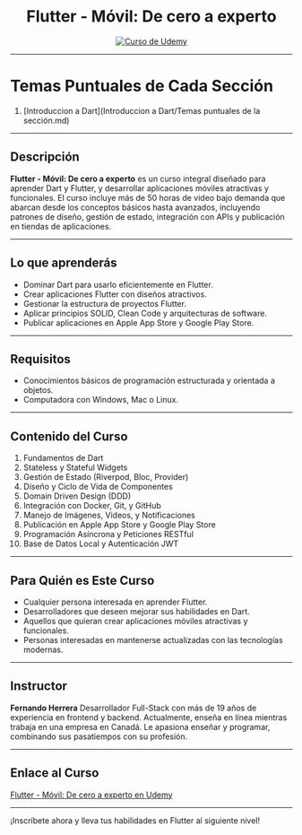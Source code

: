 

<div align="center">
 <h1>Flutter - Móvil: De cero a experto</h1>
  <a href="https://www.udemy.com/course/flutter-cero-a-experto/">
    <img src="https://img-c.udemycdn.com/course/750x422/5132066_04b4_3.jpg" alt="Curso de Udemy">
  </a>
</div>

---

# Temas Puntuales de Cada Sección
1. [Introduccion a Dart](Introduccion a Dart/Temas puntuales de la sección.md)


---
## Descripción
**Flutter - Móvil: De cero a experto** es un curso integral diseñado para aprender Dart y Flutter, y desarrollar aplicaciones móviles atractivas y funcionales. El curso incluye más de 50 horas de video bajo demanda que abarcan desde los conceptos básicos hasta avanzados, incluyendo patrones de diseño, gestión de estado, integración con APIs y publicación en tiendas de aplicaciones.

---

## Lo que aprenderás
- Dominar Dart para usarlo eficientemente en Flutter.
- Crear aplicaciones Flutter con diseños atractivos.
- Gestionar la estructura de proyectos Flutter.
- Aplicar principios SOLID, Clean Code y arquitecturas de software.
- Publicar aplicaciones en Apple App Store y Google Play Store.

---

## Requisitos
- Conocimientos básicos de programación estructurada y orientada a objetos.
- Computadora con Windows, Mac o Linux.

---

## Contenido del Curso
1. Fundamentos de Dart
2. Stateless y Stateful Widgets
3. Gestión de Estado (Riverpod, Bloc, Provider)
4. Diseño y Ciclo de Vida de Componentes
5. Domain Driven Design (DDD)
6. Integración con Docker, Git, y GitHub
7. Manejo de Imágenes, Videos, y Notificaciones
8. Publicación en Apple App Store y Google Play Store
9. Programación Asíncrona y Peticiones RESTful
10. Base de Datos Local y Autenticación JWT

---

## Para Quién es Este Curso
- Cualquier persona interesada en aprender Flutter.
- Desarrolladores que deseen mejorar sus habilidades en Dart.
- Aquellos que quieran crear aplicaciones móviles atractivas y funcionales.
- Personas interesadas en mantenerse actualizadas con las tecnologías modernas.

---

## Instructor
**Fernando Herrera**
Desarrollador Full-Stack con más de 19 años de experiencia en frontend y backend. Actualmente, enseña en línea mientras trabaja en una empresa en Canadá. Le apasiona enseñar y programar, combinando sus pasatiempos con su profesión.

---

## Enlace al Curso
[Flutter - Móvil: De cero a experto en Udemy](https://www.udemy.com/course/flutter-cero-a-experto/)

---

¡Inscríbete ahora y lleva tus habilidades en Flutter al siguiente nivel!
